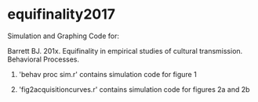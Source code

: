 # equifinality2017
Simulation and Graphing Code for:

Barrett BJ. 201x. Equifinality in empirical studies of cultural transmission. Behavioral Processes.

1) 'behav proc sim.r' contains simulation code for figure 1

2) 'fig2acquisitioncurves.r' contains simulation code for figures 2a and 2b

